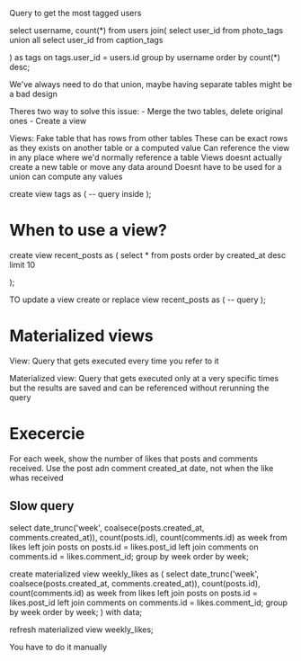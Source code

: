 Query to get the most tagged users

select username, count(*) from
users
join(
	select user_id from photo_tags
	union all
	select user_id from caption_tags

) as tags on tags.user_id = users.id
group by username
order by count(*) desc;

We've always need to do that union, maybe having separate tables
might be a bad design

Theres two way to solve this issue:
	- Merge the two tables, delete original ones
	- Create a view

Views:
Fake table that has rows from other tables
These can be exact rows as they exists on another table or a computed value
Can reference the view in any place where we'd normally reference a table
Views doesnt actually create a new table or move any data around
Doesnt have to be used for a union can compute any values

create view tags as (
	-- query inside	
);

# When to use a view?

create view recent_posts as (
	select * from posts
	order by created_at desc
	limit 10

);

TO update a view
create or replace view recent_posts as (
	-- query
);



# Materialized views
View: Query that gets executed every time you refer to it

Materialized view: Query that gets executed only at a very specific
times but the results are saved and can be referenced without rerunning
the query

# Execercie

For each week, show the number of likes that posts and comments received.
Use the post adn comment created_at date, not when the like whas received

## Slow query

select date_trunc('week', coalsece(posts.created_at, comments.created_at)), count(posts.id), count(comments.id) as week from likes
left join posts on posts.id = likes.post_id
left join comments on comments.id = likes.comment_id;
group by week
order by week;

create materialized view weekly_likes as (
	select date_trunc('week', coalsece(posts.created_at, comments.created_at)), count(posts.id), count(comments.id) as week from likes
	left join posts on posts.id = likes.post_id
	left join comments on comments.id = likes.comment_id;
	group by week
	order by week;
) with data;

refresh materialized view weekly_likes;

You have to do it manually
